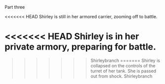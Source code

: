 Part three

<<<<<<< HEAD
Shirley is still in her armored carrier, zooming off to battle.


<<<<<<< HEAD
Shirley is in her private armory, preparing for battle.
=======
>>>>>>> Shirleybranch
=======
Shirley is collapsed on the controls of the turret of her tank. She is passed out from shock.
>>>>>>> Shirleybranch
